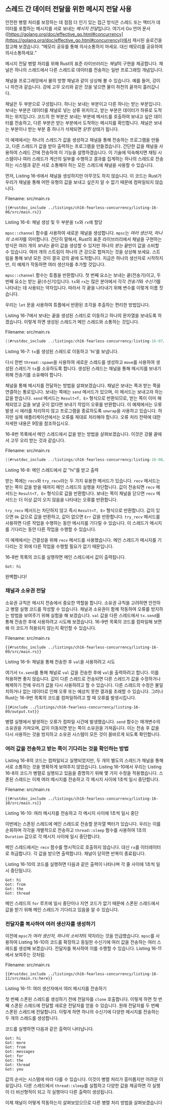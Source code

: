 ## 스레드 간 데이터 전달을 위한 메시지 전달 사용

 안전한 병렬 처리를 보장하는 데 점점 더 인기 있는 접근 방식은 스레드 또는 액터가 데이터를 포함하는 메시지를 서로 보내는 *메시지 전달*입니다. 여기서 Go 언어 문서 ([https://golang.org/doc/effective_go.html#concurrency](https://golang.org/doc/effective_go.html#concurrency))에서 제시된 슬로건을 참고해 보겠습니다.
“메모리 공유를 통해 의사소통하지 마세요. 대신 메모리를 공유하여 의사소통하세요.”

메시지 전달 병렬 처리를 위해 Rust의 표준 라이브러리는 *채널*의 구현을 제공합니다. 채널은 하나의 스레드에서 다른 스레드로 데이터를 전송하는 일반 프로그래밍 개념입니다.

채널을 프로그래밍에서 물의 방향 채널과 같이 상상해 볼 수 있습니다. 예를 들어, 강이나 하천과 같습니다. 강에 고무 오리와 같은 것을 넣으면 물이 하천의 끝까지 흘러갑니다.

채널은 두 부분으로 구성됩니다. 하나는 보내는 부분이고 다른 하나는 받는 부분입니다. 보내는 부분은 데이터를 채널로 넣는 상류 위치이고, 받는 부분은 데이터가 하류로 도착하는 위치입니다. 코드의 한 부분은 보내는 부분에 메서드를 호출하여 보내고 싶은 데이터를 전송하고, 다른 부분은 받는 부분에서 도착하는 메시지를 확인합니다. 채널은 보내는 부분이나 받는 부분 중 하나가 삭제되면 *닫힌* 상태가 됩니다.

이 예제에서는 하나의 스레드가 값을 생성하고 채널을 통해 전송하는 프로그램을 만들고, 다른 스레드가 값을 받아 출력하는 프로그램을 만들겠습니다. 간단한 값을 채널을 사용하여 스레드 간에 전송하여 이 기능을 설명하겠습니다. 이 기술에 익숙해지면 채팅 시스템이나 여러 스레드가 계산의 일부를 수행하고 결과를 집계하는 하나의 스레드로 전송하는 시스템과 같은 서로 소통해야 하는 모든 스레드에 채널을 사용할 수 있습니다.

먼저, Listing 16-6에서 채널을 생성하지만 아무것도 하지 않습니다. 이 코드는 Rust가 우리가 채널을 통해 어떤 유형의 값을 보내고 싶은지 알 수 없기 때문에 컴파일되지 않습니다.

Filename: src/main.rs

```rust,ignore,does_not_compile
{{#rustdoc_include ../listings/ch16-fearless-concurrency/listing-16-06/src/main.rs}}
```

Listing 16-6: 채널 생성 및 두 부분을 `tx`와 `rx`에 할당

`mpsc::channel` 함수를 사용하여 새로운 채널을 생성합니다. `mpsc`는 *여러 생산자, 하나의 소비자*를 의미합니다. 간단히 말해서, Rust의 표준 라이브러리에서 채널을 구현하는 방식은 여러 개의 *보내는* 끝이 값을 생성할 수 있지만 하나의 *받는* 끝만이 값을 소비할 수 있습니다. 여러 개의 스트림이 하나의 큰 강으로 합쳐지는 것을 상상해 보세요. 스트림을 통해 보낸 모든 것이 결국 강의 끝에 도착합니다. 지금은 하나의 생산자로 시작하지만, 이 예제가 작동하면 여러 생산자를 추가할 것입니다.

`mpsc::channel` 함수는 튜플을 반환합니다. 첫 번째 요소는 보내는 끝(전송기)이고, 두 번째 요소는 받는 끝(수신기)입니다. `tx`와 `rx`는 많은 분야에서 각각 *전송기*와 *수신기*를 나타내는 데 사용되는 약자입니다. 따라서 각 끝을 나타내기 위해 변수를 이렇게 이름 짓습니다.

우리는 `let` 문을 사용하여 튜플에서 반환된 조각을 추출하는 편리한 방법입니다.

Listing 16-7에서 보내는 끝을 생성된 스레드로 이동하고 하나의 문자열을 보내도록 하겠습니다. 이렇게 하면 생성된 스레드가 메인 스레드와 소통하는 것입니다.

Filename: src/main.rs

```rust
{{#rustdoc_include ../listings/ch16-fearless-concurrency/listing-16-07/src/main.rs}}
```

Listing 16-7: `tx`를 생성된 스레드로 이동하고 'hi'를 보냅니다.

다시 한번 `thread::spawn`을 사용하여 새로운 스레드를 생성하고 `move`를 사용하여 생성된 스레드가 `tx`를 소유하도록 합니다. 생성된 스레드는 채널을 통해 메시지를 보내기 위해 전송기를 소유해야 합니다.

채널을 통해 메시지를 전달하는 방법을 살펴보겠습니다. 채널은 보내는 쪽과 받는 쪽을 연결하는 통로입니다. 보내는 쪽에는 `send` 메서드가 있으며, 이 메서드는 보내고자 하는 값을 받습니다. `send` 메서드는 `Result<T, E>` 형식으로 반환되므로, 받는 쪽이 이미 해제되었고 값을 보낼 곳이 없다면 보내기 작업이 오류를 반환합니다. 이 예제에서는 오류 발생 시 에러를 처리하지 않고 프로그램을 종료하도록 `unwrap`을 사용하고 있습니다. 하지만 실제 애플리케이션에서는 오류를 제대로 처리해야 합니다. 오류 처리 전략에 대한 자세한 내용은 9장을 참조하십시오.

16-8번 목록에서 메인 스레드에서 값을 받는 방법을 살펴보겠습니다. 이것은 강물 끝에서 고무 오리 받는 것과 같습니다.

Filename: src/main.rs

```rust
{{#rustdoc_include ../listings/ch16-fearless-concurrency/listing-16-08/src/main.rs}}
```

Listing 16-8: 메인 스레드에서 값 "hi"를 받고 출력

받는 쪽에는 `recv`와 `try_recv`라는 두 가지 유용한 메서드가 있습니다. `recv` 메서드는 받는 쪽이 값을 받을 때까지 메인 스레드의 실행을 차단합니다. 값이 전송되면 `recv` 메서드는 `Result<T, E>` 형식으로 값을 반환합니다. 보내는 쪽이 채널을 닫으면 `recv` 메서드는 더 이상 값이 오지 않음을 나타내는 오류를 반환합니다.

`try_recv` 메서드는 차단하지 않고 즉시 `Result<T, E>` 형식으로 반환합니다. 값이 있으면 `Ok` 값으로 값을 반환하고, 값이 없으면 `Err` 값을 반환합니다. `try_recv` 메서드를 사용하면 다른 작업을 수행하는 동안 메시지를 기다릴 수 있습니다. 이 스레드가 메시지를 기다리는 동안 다른 작업을 수행할 수 있습니다.

이 예제에서는 간결성을 위해 `recv` 메서드를 사용했습니다. 메인 스레드가 메시지를 기다리는 것 외에 다른 작업을 수행할 필요가 없기 때문입니다.

16-8번 목록의 코드를 실행하면 메인 스레드에서 값이 출력됩니다.

<!-- 출력을 추출하지 않음. 출력의 변화는 중요하지 않으며, 컴파일러의 변화보다는 스레드가 다르게 실행되는 것 때문입니다. -->

```text
Got: hi
```

완벽합니다!

### 채널과 소유권 전달

소유권 규칙은 메시지 전송에서 중요한 역할을 합니다. 소유권 규칙을 고려하면 안전하고 병렬 실행 코드를 작성할 수 있습니다. 채널과 소유권이 함께 작동하여 오류를 방지하는 방법을 보여주기 위해 실험을 해 보겠습니다. `val` 값을 다른 스레드에서 `tx.send`를 통해 전송한 후에 사용하려고 시도해 보겠습니다. 16-9번 목록의 코드를 컴파일해 보면 왜 이 코드가 허용되지 않는지 확인할 수 있습니다.

Filename: src/main.rs

```rust,ignore,does_not_compile
{{#rustdoc_include ../listings/ch16-fearless-concurrency/listing-16-09/src/main.rs}}
```

Listing 16-9: 채널을 통해 전송한 후 `val`을 사용하려고 시도

여기서 `tx.send`를 통해 채널로 `val` 값을 전송한 후에 `val`을 출력하려고 합니다. 이를 허용하면 좋지 않습니다. 값이 다른 스레드로 전송되면 다른 스레드가 값을 수정하거나 해제하기 전에 우리가 값을 다시 사용하려고 할 수 있습니다. 다른 스레드의 수정은 불일치하거나 없는 데이터로 인해 오류 또는 예상치 못한 결과를 초래할 수 있습니다. 그러나 Rust는 16-9번 목록의 코드를 컴파일하려고 할 때 오류를 발생시킵니다.

```console
{{#include ../listings/ch16-fearless-concurrency/listing-16-09/output.txt}}
```

병렬 실행에서 발생하는 오류가 컴파일 시간에 발생했습니다. `send` 함수는 매개변수의 소유권을 가져오며, 값이 이동되면 받는 쪽이 소유권을 가져옵니다. 이는 전송 후 값을 다시 사용하는 것을 방지하고 소유권 시스템이 모든 것이 올바르게 되도록 확인합니다.

### 여러 값을 전송하고 받는 쪽이 기다리는 것을 확인하는 방법

Listing 16-8의 코드는 컴파일되고 실행되었지만, 두 개의 별도의 스레드가 채널을 통해 서로 소통하는 것을 명확하게 보여주지 않았습니다. Listing 16-10에서 우리는 Listing 16-8의 코드가 병렬로 실행되고 있음을 증명하기 위해 몇 가지 수정을 적용했습니다. 스폰된 스레드는 이제 여러 메시지를 전송하고 각 메시지 사이에 1초씩 일시 중단합니다.

Filename: src/main.rs

```rust,noplayground
{{#rustdoc_include ../listings/ch16-fearless-concurrency/listing-16-10/src/main.rs}}
```

Listing 16-10: 여러 메시지를 전송하고 각 메시지 사이에 1초씩 일시 중단

이번에는 스폰된 스레드에 메인 스레드로 전송할 문자열 벡터가 있습니다. 우리는 이를 순회하며 각각을 개별적으로 전송하고 `thread::sleep` 함수를 사용하여 1초의 `Duration` 값으로 각 메시지 사이에 일시 중단합니다.

메인 스레드에서는 `recv` 함수를 명시적으로 호출하지 않습니다. 대신 `rx`를 이터레이터로 취급합니다. 각 값을 받으면 출력합니다. 채널이 닫히면 반복이 종료됩니다.

Listing 16-10의 코드를 실행하면 다음과 같은 출력이 나타나며 각 줄 사이에 1초씩 일시 중단됩니다.

<!-- 출력을 추출하지 않음. 출력의 변경 사항은 중요하지 않으며, 컴파일러의 변경 사항이 아니라 스레드가 다르게 실행되는 것 때문입니다. -->

```text
Got: hi
Got: from
Got: the
Got: thread
```

메인 스레드의 `for` 루프에 일시 중단이나 지연 코드가 없기 때문에 스폰된 스레드에서 값을 받기 위해 메인 스레드가 기다리고 있음을 알 수 있습니다.

### 전달자를 복사하여 여러 생산자를 생성하기

이전에 `mpsc`가 *여러 생산자, 하나의 소비자*의 약자라는 것을 언급했습니다. `mpsc`를 사용하여 Listing 16-10의 코드를 확장하고 동일한 수신기에 여러 값을 전송하는 여러 스레드를 생성해 보겠습니다. 전달자를 복사하여 이를 수행할 수 있습니다. Listing 16-11에서 보여주는 것처럼:

Filename: src/main.rs

```rust,noplayground
{{#rustdoc_include ../listings/ch16-fearless-concurrency/listing-16-11/src/main.rs:here}}
```

Listing 16-11: 여러 생산자에서 여러 메시지를 전송하기

첫 번째 스폰된 스레드를 생성하기 전에 전달자를 `clone` 호출합니다. 이렇게 하면 첫 번째 스폰된 스레드에 전달할 새로운 전달자를 얻을 수 있습니다. 원래 전달자를 두 번째 스폰된 스레드에 전달합니다. 이렇게 하면 하나의 수신기에 다양한 메시지를 전송하는 두 개의 스레드를 생성합니다.

코드를 실행하면 다음과 같은 출력이 나타납니다.

<!-- 출력을 추출하지 않음. 출력의 변경 사항은 중요하지 않으며, 컴파일러의 변경 사항이 아니라 스레드가 다르게 실행되는 것 때문입니다. -->

```text
Got: hi
Got: more
Got: from
Got: messages
Got: for
Got: the
Got: thread
Got: you
```

값의 순서는 시스템에 따라 다를 수 있습니다. 이것이 병렬 처리가 흥미롭지만 어려운 이유입니다. 다른 스레드에서 `thread::sleep`를 실험하고 다양한 값을 제공하면 각 실행이 더 비선형적이 되고 각 실행마다 다른 출력이 생성됩니다.

이제 채널이 어떻게 작동하는지 살펴보았으므로 다른 병렬 처리 방법을 살펴보겠습니다